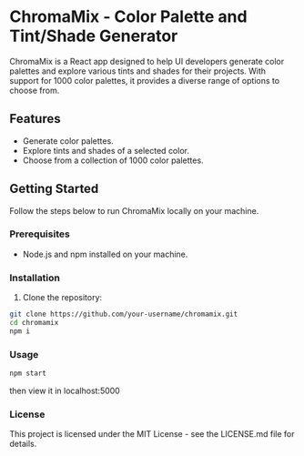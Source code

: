 # ChromaMix - Color Palette and Tint/Shade Generator

ChromaMix is a React app designed to help UI developers generate color palettes and explore various tints and shades for their projects. With support for 1000 color palettes, it provides a diverse range of options to choose from.

## Features

- Generate color palettes.
- Explore tints and shades of a selected color.
- Choose from a collection of 1000 color palettes.

## Getting Started

Follow the steps below to run ChromaMix locally on your machine.

### Prerequisites

- Node.js and npm installed on your machine.

### Installation

1. Clone the repository:

```bash
git clone https://github.com/your-username/chromamix.git
cd chromamix
npm i
```
### Usage 
```bash
npm start 
```
then view it in localhost:5000

### License

This project is licensed under the MIT License - see the LICENSE.md file for details.